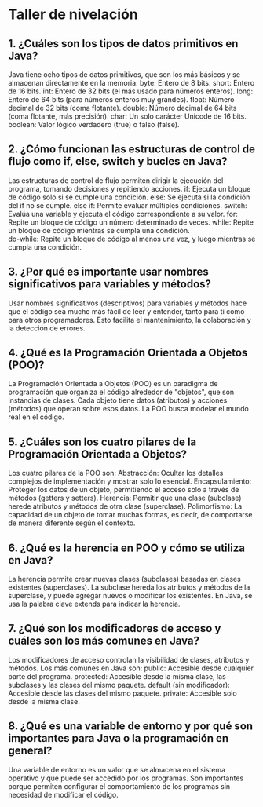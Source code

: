 # Taller de nivelación
## 1. ¿Cuáles son los tipos de datos primitivos en Java?
Java tiene ocho tipos de datos primitivos, que son los más básicos y se almacenan directamente en la memoria:
byte: Entero de 8 bits.
short: Entero de 16 bits.
int: Entero de 32 bits (el más usado para números enteros).
long: Entero de 64 bits (para números enteros muy grandes).
float: Número decimal de 32 bits (coma flotante).
double: Número decimal de 64 bits (coma flotante, más precisión).
char: Un solo carácter Unicode de 16 bits.
boolean: Valor lógico verdadero (true) o falso (false).

## 2. ¿Cómo funcionan las estructuras de control de flujo como if, else, switch y bucles en Java?
Las estructuras de control de flujo permiten dirigir la ejecución del programa, tomando decisiones y repitiendo acciones.
if: Ejecuta un bloque de código solo si se cumple una condición.
else: Se ejecuta si la condición del if no se cumple.
else if: Permite evaluar múltiples condiciones.
switch: Evalúa una variable y ejecuta el código correspondiente a su valor.
for: Repite un bloque de código un número determinado de veces.
while: Repite un bloque de código mientras se cumpla una condición.   
do-while: Repite un bloque de código al menos una vez, y luego mientras se cumpla una condición.

## 3. ¿Por qué es importante usar nombres significativos para variables y métodos?
Usar nombres significativos (descriptivos) para variables y métodos hace que el código sea mucho más fácil de leer y entender, tanto para ti como para otros programadores. Esto facilita el mantenimiento, la colaboración y la detección de errores.

## 4. ¿Qué es la Programación Orientada a Objetos (POO)?
La Programación Orientada a Objetos (POO) es un paradigma de programación que organiza el código alrededor de "objetos", que son instancias de clases. Cada objeto tiene datos (atributos) y acciones (métodos) que operan sobre esos datos. La POO busca modelar el mundo real en el código.   

## 5. ¿Cuáles son los cuatro pilares de la Programación Orientada a Objetos?
Los cuatro pilares de la POO son:
Abstracción: Ocultar los detalles complejos de implementación y mostrar solo lo esencial.
Encapsulamiento: Proteger los datos de un objeto, permitiendo el acceso solo a través de métodos (getters y setters).
Herencia: Permitir que una clase (subclase) herede atributos y métodos de otra clase (superclase).
Polimorfismo: La capacidad de un objeto de tomar muchas formas, es decir, de comportarse de manera diferente según el contexto.

## 6. ¿Qué es la herencia en POO y cómo se utiliza en Java?
La herencia permite crear nuevas clases (subclases) basadas en clases existentes (superclases). La subclase hereda los atributos y métodos de la superclase, y puede agregar nuevos o modificar los existentes. En Java, se usa la palabra clave extends para indicar la herencia.

## 7. ¿Qué son los modificadores de acceso y cuáles son los más comunes en Java?
Los modificadores de acceso controlan la visibilidad de clases, atributos y métodos. Los más comunes en Java son:
public: Accesible desde cualquier parte del programa.
protected: Accesible desde la misma clase, las subclases y las clases del mismo paquete.
default (sin modificador): Accesible desde las clases del mismo paquete.
private: Accesible solo desde la misma clase.

## 8. ¿Qué es una variable de entorno y por qué son importantes para Java o la programación en general?
Una variable de entorno es un valor que se almacena en el sistema operativo y que puede ser accedido por los programas. Son importantes porque permiten configurar el comportamiento de los programas sin necesidad de modificar el código.
